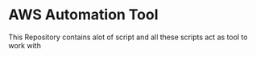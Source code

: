 # AWS Automation Tool
This Repository contains alot of script and all these scripts act as tool to work with  
